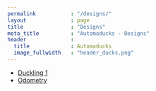 ```yaml
---
permalink           : "/designs/"
layout              : page
title               : "Designs"
meta_title          : "Automaducks - Designs"
header              :
  title             : Automaducks
  image_fullwidth   : "header_ducks.png"
---
```


* [Duckling 1](./duckling-1/)
* [Odometry](./odometry/)